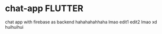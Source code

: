 # chat-app FLUTTER
 chat app with firebase as backend
hahahahahhaha lmao
edit1
edit2
lmao xd huihuihui
